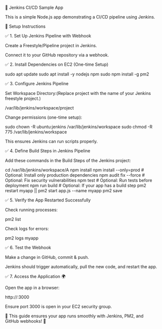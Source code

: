🚀 Jenkins CI/CD Sample App

This is a simple Node.js app demonstrating a CI/CD pipeline using Jenkins.

📌 Setup Instructions

✅ 1. Set Up Jenkins Pipeline with Webhook

Create a Freestyle/Pipeline project in Jenkins.

Connect it to your GitHub repository via a webhook.

✅ 2. Install Dependencies on EC2 (One-time Setup)

sudo apt update
sudo apt install -y nodejs npm
sudo npm install -g pm2

✅ 3. Configure Jenkins Pipeline

Set Workspace Directory:(Replace project with the name of your Jenkins freestyle project.)

/var/lib/jenkins/workspace/project

Change permissions (one-time setup):

sudo chown -R ubuntu:jenkins /var/lib/jenkins/workspace
sudo chmod -R 775 /var/lib/jenkins/workspace

This ensures Jenkins can run scripts properly.

✅ 4. Define Build Steps in Jenkins Pipeline

Add these commands in the Build Steps of the Jenkins project:

cd /var/lib/jenkins/workspace/A
npm install
npm install --only=prod  # Optional: Install only production dependencies
npm audit fix --force    # Optional: Fix security vulnerabilities
npm test                 # Optional: Run tests before deployment
npm run build            # Optional: If your app has a build step
pm2 restart myapp || pm2 start app.js --name myapp
pm2 save

✅ 5. Verify the App Restarted Successfully

Check running processes:

pm2 list

Check logs for errors:

pm2 logs myapp

✅ 6. Test the Webhook

Make a change in GitHub, commit & push.

Jenkins should trigger automatically, pull the new code, and restart the app.

✅ 7. Access the Application 🌍

Open the app in a browser:

http://<EC2-PUBLIC-IP>:3000

Ensure port 3000 is open in your EC2 security group.

🎯 This guide ensures your app runs smoothly with Jenkins, PM2, and GitHub webhooks! 🚀

